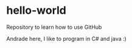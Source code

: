# hello-world
Repository to learn how to use GitHub

Andrade here, I like to program in C# and java :)
